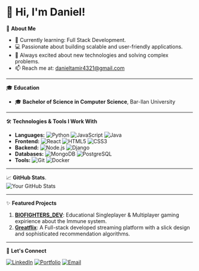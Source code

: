 # 👋 Hi, I'm Daniel!

🎯 **About Me**
- 🌱 Currently learning: Full Stack Development.
- 💻 Passionate about building scalable and user-friendly applications.
- 🚀 Always excited about new technologies and solving complex problems.
- 📫 Reach me at: danieltamir4321@gmail.com

---
🎓 **Education**
- 🎓 **Bachelor of Science in Computer Science**, Bar-Ilan University  

---
🛠 **Technologies & Tools I Work With**
- **Languages:** ![Python](https://img.shields.io/badge/-Python-3776AB?style=flat&logo=python&logoColor=white) ![JavaScript](https://img.shields.io/badge/-JavaScript-F7DF1E?style=flat&logo=javascript&logoColor=black) ![Java](https://img.shields.io/badge/-Java-007396?style=flat&logo=java&logoColor=white)
- **Frontend:** ![React](https://img.shields.io/badge/-React-61DAFB?style=flat&logo=react&logoColor=white) ![HTML5](https://img.shields.io/badge/-HTML5-E34F26?style=flat&logo=html5&logoColor=white) ![CSS3](https://img.shields.io/badge/-CSS3-1572B6?style=flat&logo=css3&logoColor=white)
- **Backend:** ![Node.js](https://img.shields.io/badge/-Node.js-339933?style=flat&logo=node.js&logoColor=white) ![Django](https://img.shields.io/badge/-Django-092E20?style=flat&logo=django&logoColor=white)
- **Databases:** ![MongoDB](https://img.shields.io/badge/-MongoDB-47A248?style=flat&logo=mongodb&logoColor=white) ![PostgreSQL](https://img.shields.io/badge/-PostgreSQL-336791?style=flat&logo=postgresql&logoColor=white)
- **Tools:** ![Git](https://img.shields.io/badge/-Git-F05032?style=flat&logo=git&logoColor=white) ![Docker](https://img.shields.io/badge/-Docker-2496ED?style=flat&logo=docker&logoColor=white)

---

📈 **GitHub Stats**.  
![Your GitHub Stats](https://github-readme-stats.vercel.app/api?username=YourGitHubUsername&show_icons=true&theme=radical)

---

✨ **Featured Projects**
1. **[BIOFIGHTERS_DEV](#)**: Educational Singleplayer & Multiplayer gaming expirience about the Immune system.  
2. **[Greatflix](#)**: A Full-stack developed streaming platform with a slick design and sophisticated recommendation algorithms.  


---

🚀 **Let's Connect** 

[![LinkedIn](https://img.shields.io/badge/-LinkedIn-0A66C2?style=flat&logo=linkedin&logoColor=white)](https://www.linkedin.com/in/daniel--tamir/)  [![Portfolio](https://img.shields.io/badge/-Portfolio-663399?style=flat&logoColor=white)](mailto:danieltamir4321@gmail.com) [![Email](https://img.shields.io/badge/Email-Me)](https://yourportfolio.com)  
